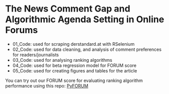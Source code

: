 # The News Comment Gap and Algorithmic Agenda Setting in Online Forums

* 01_Code: used for scraping derstandard.at with RSelenium
* 02_Code: used for data cleaning, and analysis of comment preferences for readers/journalists
* 03_Code: used for analysing ranking algorithms
* 04_Code: used for beta regression model for FORUM score
* 05_Code: used for creating figures and tables for the article

You can try out our FORUM score for evaluating ranking algorithm performance using this repo: [PyFORUM](https://github.com/pgilders/pyforum)
